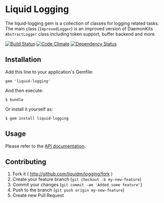 # Liquid Logging

The liquid-logging gem is a collection of classes for logging related tasks.
The main class (`ImprovedLogger`) is an improved version of DaemonKits
`AbstractLogger` class including token support, buffer backend and more.

[![Build Status](https://secure.travis-ci.org/liquidm/logging.png)](http://travis-ci.org/liquidm/logging)
[![Code Climate](https://codeclimate.com/github/liquidm/logging.png)](https://codeclimate.com/github/liquidm/logging)
[![Dependency Status](https://gemnasium.com/liquidm/logging.png)](https://gemnasium.com/liquidm/logging)

## Installation

Add this line to your application's Gemfile:

    gem 'liquid-logging'

And then execute:

    $ bundle

Or install it yourself as:

    $ gem install liquid-logging

## Usage

Please refer to the [API documentation](http://rubydoc.info/gems/liquid-logging/frames).

## Contributing

1. Fork it ( http://github.com/liquidm/logging/fork )
2. Create your feature branch (`git checkout -b my-new-feature`)
3. Commit your changes (`git commit -am 'Added some feature'`)
4. Push to the branch (`git push origin my-new-feature`)
5. Create new Pull Request
